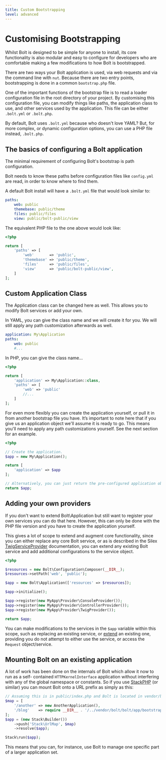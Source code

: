 ```yaml
---
title: Custom Bootstrapping
level: advanced
---
```

Customising Bootstrapping
=========================

Whilst Bolt is designed to be simple for anyone to install, its core 
functionality is also modular and easy to configure for developers who are
comfortable making a few modifications to how Bolt is bootstrapped.

There are two ways your Bolt application is used, via web requests and via the
command line with `nut`. Because there are two entry points, bootstrapping is
done in a common `bootstrap.php` file. 

One of the important functions of the bootstrap file is to read a loader 
configuration file in the root directory of your project. By customising this
configuration file, you can modify things like paths, the application class to
use, and other services used by the application. This file can be either 
`.bolt.yml` or `.bolt.php`. 

By default, Bolt uses `.bolt.yml` because who doesn't love YAML? But, for more
complex, or dynamic configuration options, you can use a PHP file instead, 
`.bolt.php`.

The basics of configuring a Bolt application
--------------------------------------------

The minimal requirement of configuring Bolt's bootstrap is path configuration. 

Bolt needs to know these paths before configuration files like `config.yml` are
read, in order to know where to find them.

A default Bolt install will have a `.bolt.yml` file that would look similar to:

```yaml
paths:
    web: public
    themebase: public/theme
    files: public/files
    view: public/bolt-public/view
```

The equivalent PHP file to the one above would look like:

```php
<?php

return [
    'paths' => [
        'web'       => 'public',
        'themebase' => 'public/theme',
        'files'     => 'public/files',
        'view'      => 'public/bolt-public/view',
    ]
];
```

Custom Application Class
------------------------

The Application class can be changed here as well. This allows you to modify
Bolt services or add your own.

In YAML, you can give the class name and we will create it for you. We will
still apply any path customization afterwards as well. 

```yaml
application: My\Application
paths:
    web: public
    #...
```

In PHP, you can give the class name...

```php
<?php

return [
    'application' => My\Application::class,
    'paths' => [
        'web' => 'public'
        //...
    ]
];
```

For even more flexibly you can create the application yourself, or pull it in
from another bootstrap file you have. It’s important to note here that if you
give us an application object we'll assume it is ready to go. This means you'll
need to apply any path customizations yourself. See the next section for an 
example.

```php
<?php

// Create the application.
$app = new My\Application();

return [
    'application' => $app
];

// Alternatively, you can just return the pre-configured application object
return $app;
```


Adding your own providers
-------------------------

If you don't want to extend Bolt\Application but still want to register your
own services you can do that here. However, this can only be done with the PHP
file version and you have to create the application yourself.

This gives a lot of scope to extend and augment core functionality, since you
can either replace any core Bolt service, or as is described in the Silex
[TwigServiceProvider] documentation, you can extend any existing Bolt service
and add additional configurations to the service object.

```php
<?php

$resources = new Bolt\Configuration\Composer(__DIR__);
$resources->setPath('web', 'public');

$app = new Bolt\Application(['resources' => $resources]);

$app->initialize();

$app->register(new MyApp\Provider\ConsoleProvider());
$app->register(new MyApp\Provider\ControllerProvider());
$app->register(new MyApp\Provider\TwigProvider());

return $app;
```

You can make modifications to the services in the `$app` variable within this
scope, such as replacing an existing service, or [extend][] an existing one,
providing you do not attempt to either use the service, or access the `Request`
object/service.

Mounting Bolt on an existing application
----------------------------------------

A lot of work has been done on the internals of Bolt which allow it now to run
as a self- contained `HTTPKernelInterface` application without interfering with
any of the global namespace or constants. So if you use [StackPHP] (or similar)
you can mount Bolt onto a URL prefix as simply as this:

```php
// Assuming this is in public/index.php and Bolt is located in vendor/bolt/bolt/
$map = [
    '/another' => new AnotherApplication(),
    '/blog'    => require __DIR__ . '/../vendor/bolt/bolt/app/bootstrap.php'
];
$app = (new Stack\Builder())
    ->push('Stack\UrlMap', $map)
    ->resolve($app);

Stack\run($app);
```

This means that you can, for instance, use Bolt to manage one specific part of
a larger application set.

[StackPHP]: http://stackphp.com/
[TwigServiceProvider]: http://silex.sensiolabs.org/doc/providers/twig.html#customization
[extend]: https://github.com/silexphp/Pimple/tree/1.1#modifying-services-after-creation
